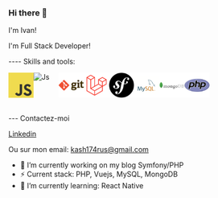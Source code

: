 ### Hi there 👋
I'm Ivan!

I'm Full Stack Developer!


---- Skills and tools:

<img align="left" alt="Js" width="50px" src="https://raw.githubusercontent.com/github/explore/80688e429a7d4ef2fca1e82350fe8e3517d3494d/topics/javascript/javascript.png" />
<img align="left" alt="Js" width="50px" src="https://raw.githubusercontent.com/github/explore/80688e429a7d4ef2fca1e82350fe8e3517d3494d/topics/reactjs/reactjs.png" />
<img align="left" alt="Js" width="50px" src="https://raw.githubusercontent.com/github/explore/80688e429a7d4ef2fca1e82350fe8e3517d3494d/topics/git/git.png" />
<img align="left" alt="Js" width="50px" src="https://raw.githubusercontent.com/github/explore/56a826d05cf762b2b50ecbe7d492a839b04f3fbf/topics/laravel/laravel.png" />
<img align="left" alt="Js" width="50px" src="https://raw.githubusercontent.com/github/explore/56a826d05cf762b2b50ecbe7d492a839b04f3fbf/topics/symfony/symfony.png" />
<img align="left" alt="Js" width="50px" src="https://raw.githubusercontent.com/github/explore/80688e429a7d4ef2fca1e82350fe8e3517d3494d/topics/mysql/mysql.png" />
<img align="left" alt="Js" width="50px" src="https://raw.githubusercontent.com/github/explore/80688e429a7d4ef2fca1e82350fe8e3517d3494d/topics/mongodb/mongodb.png" />
<img align="left" alt="Js" width="50px" src="https://raw.githubusercontent.com/github/explore/ccc16358ac4530c6a69b1b80c7223cd2744dea83/topics/php/php.png" />
</br>
</br>
</br>
</br>

--- Contactez-moi

<a href="https://www.linkedin.com/in/ivan-titov-b981041b6/">Linkedin</a>
 
 Ou sur mon email: kash174rus@gmail.com



- 🔭 I’m currently working on my blog Symfony/PHP
- ⚡ Current stack: PHP, Vuejs, MySQL, MongoDB
- 🌱 I’m currently learning: React Native
<!--

**Kashslesh/Kashslesh** is a ✨ _special_ ✨ repository because its `README.md` (this file) appears on your GitHub profile.
-->


